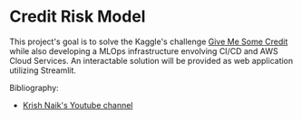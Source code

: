 # Credit Risk Model

This project's goal is to solve the Kaggle's challenge [Give Me Some Credit](https://www.kaggle.com/competitions/GiveMeSomeCredit) while also developing a MLOps infrastructure envolving CI/CD and AWS Cloud Services. An interactable solution will be provided as web application utilizing Streamlit.

Bibliography:
- [Krish Naik's Youtube channel](https://www.youtube.com/@krishnaik06)